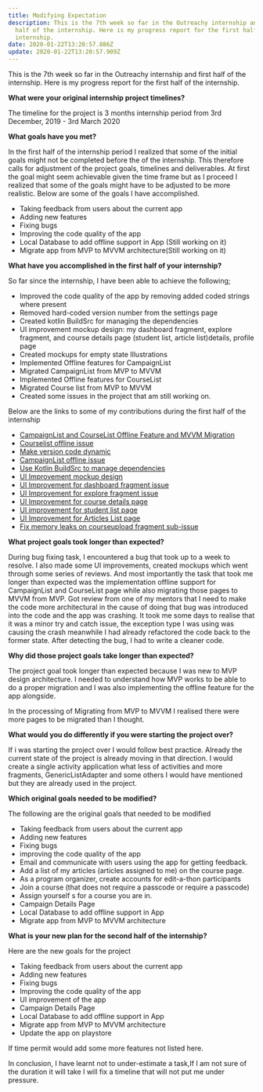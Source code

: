 ```yaml
---
title: Modifying Expectation
description: This is the 7th week so far in the Outreachy internship and first
  half of the internship. Here is my progress report for the first half of the
  internship.
date: 2020-01-22T13:20:57.886Z
update: 2020-01-22T13:20:57.909Z
---
```

This is the 7th week so far in the Outreachy internship and first half of the internship. Here is my progress report for the first half of the internship.

**What were your original internship project timelines?**

The timeline for the project is 3 months internship period from 3rd December, 2019 - 3rd March 2020

**What goals have you met?**

In the first half of the internship period I realized that some of the initial goals might not be completed before the of the internship. This therefore calls for adjustment of the project goals, timelines and deliverables. At first the goal might seem achievable given the time frame but as I proceed I realized that some of the goals might have to be adjusted to be more realistic. Below are some of the goals I have accomplished.

* Taking feedback from users about the current app
* Adding new features
* Fixing bugs
* Improving the code quality of the app
* Local Database to add offline support in App (Still working on it)
* Migrate app from MVP to MVVM architecture(Still working on it)

**What have you accomplished in the first half of your internship?**

So far since the internship, I have been able to achieve the following;

* Improved the code quality of the app by removing added coded strings where present
* Removed hard-coded version number from the settings page
* Created kotlin BuildSrc for managing the dependencies
* UI improvement mockup design: my dashboard fragment, explore fragment, and course details page (student list, article list)details, profile page
* Created mockups for empty state Illustrations
* Implemented Offline features for CampaignList
* Migrated CampaignList from MVP to MVVM
* Implemented Offline features for CourseList
* Migrated Course list from MVP to MVVM
* Created some issues in the project that am still working on.

Below are the links to some of my contributions during the first half of the internship

* [CampaignList and CourseList Offline Feature and MVVM Migration](https://github.com/WikiEducationFoundation/apps-android-wikiedudashboard/pull/298)
* [Courselist offline issue](https://github.com/WikiEducationFoundation/apps-android-wikiedudashboard/issues/286)
* [Make version code dynamic](https://github.com/WikiEducationFoundation/apps-android-wikiedudashboard/issues/270)
* [CampaignList offline issue](https://github.com/WikiEducationFoundation/apps-android-wikiedudashboard/issues/283)
* [Use Kotlin BuildSrc to manage dependencies](https://github.com/WikiEducationFoundation/apps-android-wikiedudashboard/issues/271)
* [UI Improvement mockup design](https://www.figma.com/file/6gYtosgx6qt1RKRw922rfP/wikidashboard)
* [UI Improvement for dashboard fragment issue](https://github.com/WikiEducationFoundation/apps-android-wikiedudashboard/issues/262)
* [UI Improvement for explore fragment issue](https://github.com/WikiEducationFoundation/apps-android-wikiedudashboard/issues/263)
* [UI Improvement for course details page](https://github.com/WikiEducationFoundation/apps-android-wikiedudashboard/issues/264)
* [UI improvement for student list page](https://github.com/WikiEducationFoundation/apps-android-wikiedudashboard/issues/265)
* [UI Improvement for Articles List page](https://github.com/WikiEducationFoundation/apps-android-wikiedudashboard/issues/266)
* [Fix memory leaks on courseupload fragment sub-issue](https://github.com/WikiEducationFoundation/apps-android-wikiedudashboard/issues/268)

**What project goals took longer than expected?**

During bug fixing task, I encountered a bug that took up to a week to resolve. I also made some UI improvements, created mockups which went through some series of reviews. And most importantly the task that took me longer than expected was the implementation offline support for CampaignList and CourseList page while also migrating those pages to MVVM from MVP. Got review from one of my mentors that I need to make the code more architectural in the cause of doing that bug was introduced into the code and the app was crashing. It took me some days to realise that it was a minor try and catch issue, the exception type I was using was causing the crash meanwhile I had already refactored the code back to the former state. After detecting the bug, I had to write a cleaner code.

**Why did those project goals take longer than expected?**

The project goal took longer than expected because I was new to MVP design architecture. I needed to understand how MVP works to be able to do a proper migration and I was also implementing the offline feature for the app alongside.

In the processing of Migrating from MVP to MVVM I realised there were more pages to be migrated than I thought.

**What would you do differently if you were starting the project over?**

If i was starting the project over I would follow best practice. Already the current state of the project is already moving in that direction. I would create a single activity application what less of activities and more fragments, GenericListAdapter and some others I would have mentioned but they are already used in the project.

**Which original goals needed to be modified?**

The following are the original goals that needed to be modified

* Taking feedback from users about the current app
* Adding new features
* Fixing bugs
* improving the code quality of the app
* Email and communicate with users using the app for getting feedback.
* Add a list of my articles (articles assigned to me) on the course page.
* As a program organizer, create accounts for edit-a-thon participants
* Join a course (that does not require a passcode or require a passcode)
* Assign yourself s for a course you are in.
* Campaign Details Page
* Local Database to add offline support in App
* Migrate app from MVP to MVVM architecture

**What is your new plan for the second half of the internship?**

Here are the new goals for the project

* Taking feedback from users about the current app
* Adding new features
* Fixing bugs
* Improving the code quality of the app
* UI improvement of the app
* Campaign Details Page
* Local Database to add offline support in App
* Migrate app from MVP to MVVM architecture
* Update the app on playstore

If time permit would add some more features not listed here.

In conclusion, I have learnt not to under-estimate a task,If I am not sure of the duration it will take I will fix a timeline that will not put me under pressure.